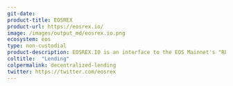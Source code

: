 ```yaml
---
git-date: 
product-title: EOSREX
product-url: https://eosrex.io/
image: /images/output_md/eosrex.io.png
ecosystem: eos
type: non-custodial
product-description: EOSREX.IO is an interface to the EOS Mainnet's "REX" smart, where users can lend EOS and borrow CPU & NET resources.
coltitle:  "Lending"
colpermalink: decentralized-lending
twitter: https://twitter.com/eosrex
---
```

